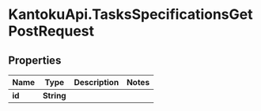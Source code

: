# KantokuApi.TasksSpecificationsGetPostRequest

## Properties

Name | Type | Description | Notes
------------ | ------------- | ------------- | -------------
**id** | **String** |  | 


